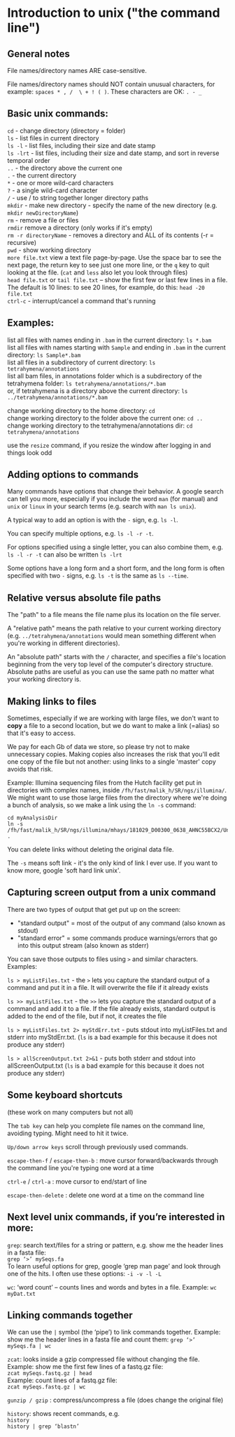 # Introduction to unix ("the command line")

## General notes

File names/directory names ARE case-sensitive.

File names/directory names should NOT contain unusual characters, for example:  `spaces * , /  \ + ! ( )`. These characters are OK: `. - _`

## Basic unix commands:

`cd` - change directory (directory = folder)  
`ls` - list files in current directory  
`ls -l` - list files, including their size and date stamp  
`ls -lrt` - list files, including their size and date stamp, and sort in reverse temporal order  
`..` - the directory above the current one  
`.` - the current directory  
`*` - one or more wild-card characters  
`?` - a single wild-card character  
`/` - use / to string together longer directory paths    
`mkdir` - make new directory - specify the name of the new directory (e.g. `mkdir newDirectoryName`)  
`rm` - remove a file or files  
`rmdir` remove a directory (only works if it's empty)  
`rm -r directoryName` - removes a directory and ALL of its contents (-r = recursive)  
`pwd` - show working directory  
`more file.txt` view a text file page-by-page. Use the space bar to see the next page, the return key to see just one more line, or the `q` key to quit looking at the file. (`cat` and `less` also let you look through files)  
`head file.txt` or `tail file.txt` – show the first few or last few lines in a file. The default is 10 lines: to see 20 lines, for example, do this: `head -20 file.txt`  
`ctrl-c` - interrupt/cancel a command that's running

## Examples: 
list all files with names ending in `.bam` in the current directory: `ls *.bam`  
list all files with names starting with `Sample` and ending in `.bam` in the current directory: `ls Sample*.bam`  
list all files in a subdirectory of current directory: `ls tetrahymena/annotations`  
list all bam files, in annotations folder which is a subdirectory of the tetrahymena folder: `ls tetrahymena/annotations/*.bam`  
or, if tetrahymena is a directory above the current directory: `ls ../tetrahymena/annotations/*.bam`  

change working directory to the home directory: `cd`  
change working directory to the folder above the current one: `cd ..`  
change working directory to the tetrahymena/annotations dir: `cd tetrahymena/annotations`  

use the `resize` command, if you resize the window after logging in and things look odd

## Adding options to commands

Many commands have options that change their behavior. A google search can tell you more, especially if you include the word `man` (for manual) and `unix` or `linux` in your search terms  (e.g. search with `man ls unix`).

A typical way to add an option is with the `-` sign, e.g. `ls -l`. 

You can specify multiple options, e.g. `ls -l -r -t`. 

For options specified using a single letter, you can also combine them, e.g. `ls -l -r -t` can also be written `ls -lrt`

Some options have a long form and a short form, and the long form is often specified with two `-` signs, e.g. `ls -t` is the same as `ls --time`.

## Relative versus absolute file paths

The "path" to a file means the file name plus its location on the file server.

A "relative path" means the path relative to your current working directory (e.g. `../tetrahymena/annotations` would mean something different when you're working in different directories).

An "absolute path" starts with the `/` character, and specifies a file's location beginning from the very top level of the computer's directory structure.  Absolute paths are useful as you can use the same path no matter what your working directory is.

## Making links to files

Sometimes, especially if we are working with large files, we don't want to **copy** a file to a second location, but we do want to make a link (=alias) so that it's easy to access. 

We pay for each Gb of data we store, so please try not to make unnecessary copies. Making copies also increases the risk that you'll edit one copy of the file but not another: using links to a single 'master' copy avoids that risk.

Example: Illumina sequencing files from the Hutch facility get put in directories with complex names, inside `/fh/fast/malik_h/SR/ngs/illumina/`. We might want to use those large files from the directory where we're doing a bunch of analysis, so we make a link using the `ln -s` command:
```
cd myAnalysisDir
ln -s /fh/fast/malik_h/SR/ngs/illumina/mhays/181029_D00300_0638_AHNC55BCX2/Unaligned/Project_mhays/* .
```
You can delete links without deleting the original data file.

The `-s` means soft link - it's the only kind of link I ever use. If you want to know more, google 'soft hard link unix'.


## Capturing screen output from a unix command

There are two types of output that get put up on the screen:   
- "standard output" = most of the output of any command (also known as stdout)  
- "standard error" = some commands produce warnings/errors that go into this output stream (also known as stderr)

You can save those outputs to files using `>` and similar characters. Examples: 

`ls > myListFiles.txt`  - the `>` lets you capture the standard output of a command and put it in a file. It will overwrite the file if it already exists

`ls >> myListFiles.txt`  - the `>>` lets you capture the standard output of a command and add it to a file. If the file already exists, standard output is added to the end of the file, but if not, it creates the file

`ls > myListFiles.txt 2> myStdErr.txt` - puts stdout into myListFiles.txt and stderr into myStdErr.txt.  (`ls` is a bad example for this because it does not produce any stderr)

`ls > allScreenOutput.txt 2>&1`  - puts both stderr and stdout into allScreenOutput.txt  (`ls` is a bad example for this because it does not produce any stderr)


## Some keyboard shortcuts

(these work on many computers but not all)

The `tab key` can help you complete file names on the command line, avoiding typing. Might need to hit it twice.

`Up/down arrow keys` scroll through previously used commands.

`escape-then-f` / `escape-then-b` : move cursor forward/backwards through the command line you're typing one word at a time

`ctrl-e` / `ctrl-a` : move cursor to end/start of line

`escape-then-delete` : delete one word at a time on the command line


## Next level unix commands, if you’re interested in more:

`grep`: search text/files for a string or pattern, e.g. show me the header lines in a fasta file:  
     `grep ‘>’ mySeqs.fa`  
To learn useful options for grep, google ‘grep man page’ and look through one of the hits.  I often use these options: `-i -v -l -L`

`wc`:  ‘word count’ – counts lines and words and bytes in a file. Example: `wc myDat.txt`

## Linking commands together 
We can use the `|` symbol (the ‘pipe’) to link commands together. Example: show me the header lines in a fasta file and count them:
     `grep ‘>’  mySeqs.fa | wc`

`zcat`:  looks inside a gzip compressed file without changing the file.  
Example: show me the first few lines of a fastq.gz file:  
    `zcat mySeqs.fastq.gz | head`  
Example: count lines of a fastq.gz file:  
    `zcat mySeqs.fastq.gz | wc`

`gunzip / gzip` : compress/uncompress a file (does change the original file)

`history`: shows recent commands, e.g.   
    `history`  
    `history | grep ‘blastn’`  



